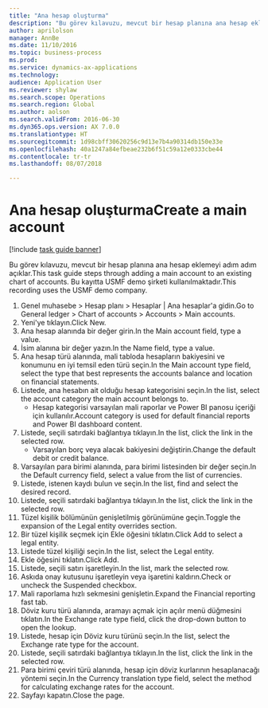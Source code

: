 ```yaml
--- 
title: "Ana hesap oluşturma"
description: "Bu görev kılavuzu, mevcut bir hesap planına ana hesap eklemeyi adım adım açıklar."
author: aprilolson
manager: AnnBe
ms.date: 11/10/2016
ms.topic: business-process
ms.prod: 
ms.service: dynamics-ax-applications
ms.technology: 
audience: Application User
ms.reviewer: shylaw
ms.search.scope: Operations
ms.search.region: Global
ms.author: aolson
ms.search.validFrom: 2016-06-30
ms.dyn365.ops.version: AX 7.0.0
ms.translationtype: HT
ms.sourcegitcommit: 1d98cbff30620256c9d13e7b4a90314db150e33e
ms.openlocfilehash: 40a1247a84efbeae232b6f51c59a12e0333cbe44
ms.contentlocale: tr-tr
ms.lasthandoff: 08/07/2018

---
```

# <a name="create-a-main-account"></a><span data-ttu-id="36fda-103">Ana hesap oluşturma</span><span class="sxs-lookup"><span data-stu-id="36fda-103">Create a main account</span></span>

[!include [task guide banner](../../includes/task-guide-banner.md)]

<span data-ttu-id="36fda-104">Bu görev kılavuzu, mevcut bir hesap planına ana hesap eklemeyi adım adım açıklar.</span><span class="sxs-lookup"><span data-stu-id="36fda-104">This task guide steps through adding a main account to an existing chart of accounts.</span></span> <span data-ttu-id="36fda-105">Bu kayıtta USMF demo şirketi kullanılmaktadır.</span><span class="sxs-lookup"><span data-stu-id="36fda-105">This recording uses the USMF demo company.</span></span>  

1. <span data-ttu-id="36fda-106">Genel muhasebe > Hesap planı > Hesaplar | Ana hesaplar'a gidin.</span><span class="sxs-lookup"><span data-stu-id="36fda-106">Go to General ledger > Chart of accounts > Accounts > Main accounts.</span></span>
2. <span data-ttu-id="36fda-107">Yeni'ye tıklayın.</span><span class="sxs-lookup"><span data-stu-id="36fda-107">Click New.</span></span>
3. <span data-ttu-id="36fda-108">Ana hesap alanında bir değer girin.</span><span class="sxs-lookup"><span data-stu-id="36fda-108">In the Main account field, type a value.</span></span>
4. <span data-ttu-id="36fda-109">İsim alanına bir değer yazın.</span><span class="sxs-lookup"><span data-stu-id="36fda-109">In the Name field, type a value.</span></span>
5. <span data-ttu-id="36fda-110">Ana hesap türü alanında, mali tabloda hesapların bakiyesini ve konumunu en iyi temsil eden türü seçin.</span><span class="sxs-lookup"><span data-stu-id="36fda-110">In the Main account type field, select the type that best represents the accounts balance and location on financial statements.</span></span>
6. <span data-ttu-id="36fda-111">Listede, ana hesabın ait olduğu hesap kategorisini seçin.</span><span class="sxs-lookup"><span data-stu-id="36fda-111">In the list, select the account category the main account belongs to.</span></span>
    * <span data-ttu-id="36fda-112">Hesap kategorisi varsayılan mali raporlar ve Power BI panosu içeriği için kullanılır.</span><span class="sxs-lookup"><span data-stu-id="36fda-112">Account category is used for default financial reports and Power BI dashboard content.</span></span>  
7. <span data-ttu-id="36fda-113">Listede, seçili satırdaki bağlantıya tıklayın.</span><span class="sxs-lookup"><span data-stu-id="36fda-113">In the list, click the link in the selected row.</span></span>
    * <span data-ttu-id="36fda-114">Varsayılan borç veya alacak bakiyesini değiştirin.</span><span class="sxs-lookup"><span data-stu-id="36fda-114">Change the default debit or credit balance.</span></span>  
8. <span data-ttu-id="36fda-115">Varsayılan para birimi alanında, para birimi listesinden bir değer seçin.</span><span class="sxs-lookup"><span data-stu-id="36fda-115">In the Default currency field, select a value from the list of currencies.</span></span>
9. <span data-ttu-id="36fda-116">Listede, istenen kaydı bulun ve seçin.</span><span class="sxs-lookup"><span data-stu-id="36fda-116">In the list, find and select the desired record.</span></span>
10. <span data-ttu-id="36fda-117">Listede, seçili satırdaki bağlantıya tıklayın.</span><span class="sxs-lookup"><span data-stu-id="36fda-117">In the list, click the link in the selected row.</span></span>
11. <span data-ttu-id="36fda-118">Tüzel kişilik bölümünün genişletilmiş görünümüne geçin.</span><span class="sxs-lookup"><span data-stu-id="36fda-118">Toggle the expansion of the Legal entity overrides section.</span></span>
12. <span data-ttu-id="36fda-119">Bir tüzel kişilik seçmek için Ekle öğesini tıklatın.</span><span class="sxs-lookup"><span data-stu-id="36fda-119">Click Add to select a legal entity.</span></span>
13. <span data-ttu-id="36fda-120">Listede tüzel kişiliği seçin.</span><span class="sxs-lookup"><span data-stu-id="36fda-120">In the list, select the Legal entity.</span></span>
14. <span data-ttu-id="36fda-121">Ekle öğesini tıklatın.</span><span class="sxs-lookup"><span data-stu-id="36fda-121">Click Add.</span></span>
15. <span data-ttu-id="36fda-122">Listede, seçili satırı işaretleyin.</span><span class="sxs-lookup"><span data-stu-id="36fda-122">In the list, mark the selected row.</span></span>
16. <span data-ttu-id="36fda-123">Askıda onay kutusunu işaretleyin veya işaretini kaldırın.</span><span class="sxs-lookup"><span data-stu-id="36fda-123">Check or uncheck the Suspended checkbox.</span></span>
17. <span data-ttu-id="36fda-124">Mali raporlama hızlı sekmesini genişletin.</span><span class="sxs-lookup"><span data-stu-id="36fda-124">Expand the Financial reporting fast tab.</span></span>
18. <span data-ttu-id="36fda-125">Döviz kuru türü alanında, aramayı açmak için açılır menü düğmesini tıklatın.</span><span class="sxs-lookup"><span data-stu-id="36fda-125">In the Exchange rate type field, click the drop-down button to open the lookup.</span></span>
19. <span data-ttu-id="36fda-126">Listede, hesap için Döviz kuru türünü seçin.</span><span class="sxs-lookup"><span data-stu-id="36fda-126">In the list, select the Exchange rate type for the account.</span></span>
20. <span data-ttu-id="36fda-127">Listede, seçili satırdaki bağlantıya tıklayın.</span><span class="sxs-lookup"><span data-stu-id="36fda-127">In the list, click the link in the selected row.</span></span>
21. <span data-ttu-id="36fda-128">Para birimi çeviri türü alanında, hesap için döviz kurlarının hesaplanacağı yöntemi seçin.</span><span class="sxs-lookup"><span data-stu-id="36fda-128">In the Currency translation type field, select the method for calculating exchange rates for the account.</span></span>
22. <span data-ttu-id="36fda-129">Sayfayı kapatın.</span><span class="sxs-lookup"><span data-stu-id="36fda-129">Close the page.</span></span>


